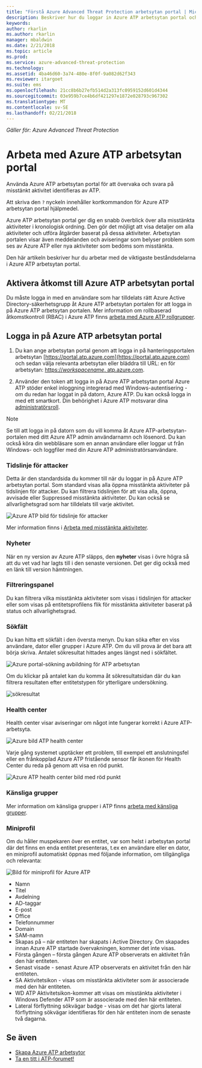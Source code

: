 ```yaml
---
title: "Förstå Azure Advanced Threat Protection arbetsytan portal | Microsoft Docs"
description: Beskriver hur du loggar in Azure ATP arbetsytan portal och komponenter i arbetsytan-portalen
keywords: 
author: rkarlin
ms.author: rkarlin
manager: mbaldwin
ms.date: 2/21/2018
ms.topic: article
ms.prod: 
ms.service: azure-advanced-threat-protection
ms.technology: 
ms.assetid: 4ba46d60-3a74-480e-8f0f-9a082d62f343
ms.reviewer: itargoet
ms.suite: ems
ms.openlocfilehash: 21cc8b6b27efb514d2a313fc0959152d601d4344
ms.sourcegitcommit: 03e959b7ce4b6df421297e1872e028793c967302
ms.translationtype: MT
ms.contentlocale: sv-SE
ms.lasthandoff: 02/21/2018
---
```

*Gäller för: Azure Advanced Threat Protection*



# <a name="working-with-the-azure-atp-workspace-portal"></a>Arbeta med Azure ATP arbetsytan portal

Använda Azure ATP arbetsytan portal för att övervaka och svara på misstänkt aktivitet identifieras av ATP.

Att skriva den `?` nyckeln innehåller kortkommandon för Azure ATP arbetsytan portal hjälpmedel. 

Azure ATP arbetsytan portal ger dig en snabb överblick över alla misstänkta aktiviteter i kronologisk ordning. Den gör det möjligt att visa detaljer om alla aktiviteter och utföra åtgärder baserat på dessa aktiviteter. Arbetsytan portalen visar även meddelanden och aviseringar som belyser problem som ses av Azure ATP eller nya aktiviteter som bedöms som misstänkta.

Den här artikeln beskriver hur du arbetar med de viktigaste beståndsdelarna i Azure ATP arbetsytan portal.


## <a name="enabling-access-to-the-azure-atp-workspace-portal"></a>Aktivera åtkomst till Azure ATP arbetsytan portal
Du måste logga in med en användare som har tilldelats rätt Azure Active Directory-säkerhetsgrupp åt Azure ATP arbetsytan portalen för att logga in på Azure ATP arbetsytan portalen. Mer information om rollbaserad åtkomstkontroll (RBAC) i Azure ATP finns [arbeta med Azure ATP rollgrupper](atp-role-groups.md).

## <a name="logging-into-the-azure-atp-workspace-portal"></a>Logga in på Azure ATP arbetsytan portal

1. Du kan ange arbetsytan portal genom att logga in på hanteringsportalen arbetsytan [https://portal.atp.azure.com](https://portal.atp.azure.com) och sedan välja relevanta arbetsytan eller bläddra till URL: en för arbetsytan: [https://*workspacename*. atp.azure.com](https://*workspacename*.atp.azure.com).


2.  Använder den token att logga in på Azure ATP arbetsytan portal Azure ATP stöder enkel inloggning integrerad med Windows-autentisering - om du redan har loggat in på datorn, Azure ATP. Du kan också logga in med ett smartkort. Din behörighet i Azure ATP motsvarar dina [administratörsroll](atp-role-groups.md).

 > [!NOTE]
 > Se till att logga in på datorn som du vill komma åt Azure ATP-arbetsytan-portalen med ditt Azure ATP admin användarnamn och lösenord. Du kan också köra din webbläsare som en annan användare eller loggar ut från Windows- och loggfiler med din Azure ATP administratörsanvändare. 


### <a name="attack-time-line"></a>Tidslinje för attacker

Detta är den standardsida du kommer till när du loggar in på Azure ATP arbetsytan portal. Som standard visas alla öppna misstänkta aktiviteter på tidslinjen för attacker. Du kan filtrera tidslinjen för att visa alla, öppna, avvisade eller Suppressed misstänkta aktiviteter. Du kan också se allvarlighetsgrad som har tilldelats till varje aktivitet.

![Azure ATP bild för tidslinje för attacker](media/atp-sa-timeline.png)

Mer information finns i [Arbeta med misstänkta aktiviteter](working-with-suspicious-activities.md).

### <a name="whats-new"></a>Nyheter

När en ny version av Azure ATP släpps, den **nyheter** visas i övre högra så att du vet vad har lagts till i den senaste versionen. Det ger dig också med en länk till version hämtningen.

### <a name="filtering-panel"></a>Filtreringspanel

Du kan filtrera vilka misstänkta aktiviteter som visas i tidslinjen för attacker eller som visas på entitetsprofilens flik för misstänkta aktiviteter baserat på status och allvarlighetsgrad.

### <a name="search-bar"></a>Sökfält

Du kan hitta ett sökfält i den översta menyn. Du kan söka efter en viss användare, dator eller grupper i Azure ATP. Om du vill prova är det bara att börja skriva. Antalet sökresultat hittades anges längst ned i sökfältet. 

![Azure portal-sökning avbildning för ATP arbetsytan](media/atp-workspace-portal-search.png)

Om du klickar på antalet kan du komma åt sökresultatsidan där du kan filtrera resultaten efter entitetstypen för ytterligare undersökning.

![sökresultat](media/search-results.png)

### <a name="health-center"></a>Health center

Health center visar aviseringar om något inte fungerar korrekt i Azure ATP-arbetsyta.

![Azure bild ATP health center](media/atp-health-issue.png)

Varje gång systemet upptäcker ett problem, till exempel ett anslutningsfel eller en frånkopplad Azure ATP fristående sensor får ikonen för Health Center du reda på genom att visa en röd punkt. 

![Azure ATP health center bild med röd punkt](media/atp-health-bar.png)

### <a name="sensitive-groups"></a>Känsliga grupper

Mer information om känsliga grupper i ATP finns [arbeta med känsliga grupper](sensitive-accounts.md).

### <a name="mini-profile"></a>Miniprofil

Om du håller muspekaren över en entitet, var som helst i arbetsytan portal där det finns en enda entitet presenteras, t.ex en användare eller en dator, en miniprofil automatiskt öppnas med följande information, om tillgängliga och relevanta:

![Bild för miniprofil för Azure ATP](media/atp-mini-profile.png)

- Namn
- Titel
- Avdelning
- AD-taggar
- E-post
- Office
- Telefonnummer
- Domain
- SAM-namn
- Skapas på – när entiteten har skapats i Active Directory. Om skapades innan Azure ATP startade övervakningen, kommer det inte visas.
- Första gången – första gången Azure ATP observerats en aktivitet från den här entiteten.
- Senast visade - senast Azure ATP observerats en aktivitet från den här entiteten.
- SA Aktivitetsikon - visas om misstänkta aktiviteter som är associerade med den här entiteten.
- WD ATP Aktivitetsikon-kommer att visas om misstänkta aktiviteter i Windows Defender ATP som är associerade med den här entiteten.
- Lateral förflyttning sökvägar badge - visas om det har gjorts lateral förflyttning sökvägar identifieras för den här entiteten inom de senaste två dagarna.


## <a name="see-also"></a>Se även

- [Skapa Azure ATP arbetsytor](install-atp-step1.md)
- [Ta en titt i ATP-forumet!](https://aka.ms/azureatpcommunity)